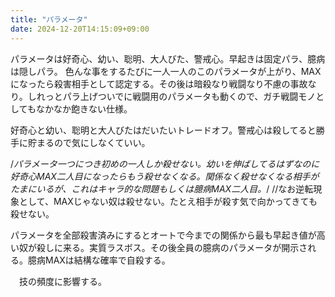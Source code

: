 ```yaml
---
title: "パラメータ"
date: 2024-12-20T14:15:09+09:00
---
```

パラメータは好奇心、幼い、聡明、大人びた、警戒心。早起きは固定パラ、臆病は隠しパラ。
色んな事をするたびに一人一人のこのパラメータが上がり、MAXになったら殺害相手として認定する。その後は暗殺なり戦闘なり不慮の事故なり。しれっとパラ上げついでに戦闘用のパラメータも動くので、ガチ戦闘モノとしてもなかなか飽きない仕様。

好奇心と幼い、聡明と大人びたはだいたいトレードオフ。警戒心は殺してると勝手に貯まるので気にしなくていい。


/*パラメータ一つにつき初めの一人しか殺せない。幼いを伸ばしてるはずなのに好奇心MAX二人目になったらもう殺せなくなる。関係なく殺せなくなる相手がたまにいるが、これはキャラ的な問題もしくは臆病MAX二人目。*/
//なお逆転現象として、MAXじゃない奴は殺せない。たとえ相手が殺す気で向かってきても殺せない。

パラメータを全部殺害済みにするとオートで今までの関係から最も早起き値が高い奴が殺しに来る。実質ラスボス。その後全員の臆病のパラメータが開示される。臆病MAXは結構な確率で自殺する。

　技の頻度に影響する。
